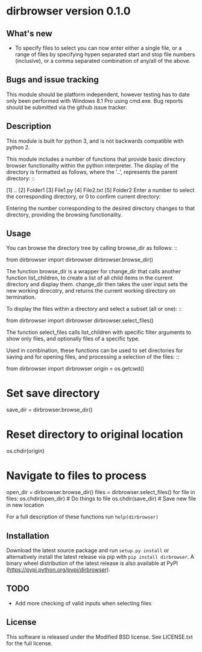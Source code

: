 dirbrowser version 0.1.0
========================

What's new
----------

- To specify files to select you can now enter either a single file, or a range of files by specifying hypen separated
start and stop file numbers (inclusive), or a comma separated combination of any/all of the above.

Bugs and issue tracking
-----------------------

This module should be platform independent, however testing has to
date only been performed with Windows 8.1 Pro using cmd.exe. Bug
reports should be submitted via the github issue tracker.


Description
-----------

This module is built for python 3, and is not backwards compatible
with python 2.

This module includes a number of functions that provide basic directory browser functionality within the python
interpreter. The display of the directory is formatted as follows, where the '..', represents the parent directory: ::

  [1] ..
  [2] Folder1
  [3] File1.py
  [4] File2.txt
  [5] Folder2
  Enter a number to select the corresponding directory, or 0 to confirm current directory:

Entering the number corresponding to the desired directory changes to that
directory, providing the browsing functionality.

Usage
-----

You can browse the directory tree by calling browse_dir as follows: ::

  from dirbrowser import dirbrowser
  dirbrowser.browse_dir()

The function browse_dir is a wrapper for change_dir that calls another
function list_children, to create a list of all child items in the
current directory and display them. change_dir then takes the user input sets
the new working direcotry, and returns the current working directory on termination.

To display the files within a directory and select a subset (all or one): ::

  from dirbrowser import dirbrowser
  dirbrowser.select_files()

The function select_files calls list_children with specific filter
arguments to show only files, and optionally files of a specific type.

Used in combination, these functions can be used to set directories for
saving and for opening files, and processing a selection of the files: ::

  from dirbrowser import dirbrowser
  origin = os.getcwd()
  # Set save directory
  save_dir = dirbrowser.browse_dir()
  # Reset directory to original location
  os.chdir(origin)
  # Navigate to files to process
  open_dir = dirbrowser.browse_dir()
  files = dirbrowser.select_files()
  for file in files:
      os.chdir(open_dir)
      # Do things to file
      os.chdir(save_dir)
      # Save new file in new location

For a full description of these functions run ``help(dirbrowser)``

Installation
------------

Download the latest source package and run ``setup.py install`` or alternatively install the latest release via
pip with ``pip install dirbrowser``. A binary wheel distribution of the latest release is also available at PyPI (https://pypi.python.org/pypi/dirbrowser).

TODO
----

 - Add more checking of valid inputs when selecting files



License
-------

This software is released under the Modified BSD license. See
LICENSE.txt for the full license.
